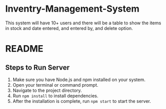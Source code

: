 # Inventry-Management-System
This system will have 10+ users and there will be a table to show the items in stock and date entered, and entered by, and delete option.

# README

## Steps to Run Server
1. Make sure you have Node.js and npm installed on your system.
2. Open your terminal or command prompt.
3. Navigate to the project directory.
4. Run `npm install` to install dependencies.
5. After the installation is complete, run `npm start` to start the server.


